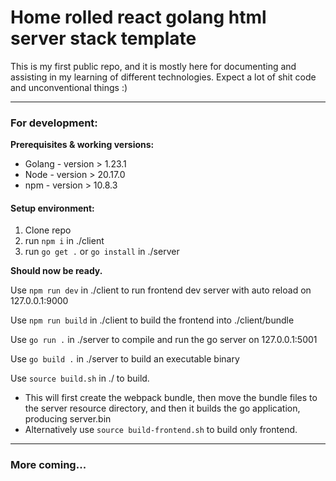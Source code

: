 # Home rolled react golang html server stack template
This is my first public repo, and it is mostly here for documenting and assisting in my learning of different technologies. Expect a lot of shit code and unconventional things :)

---
### For development:

**Prerequisites & working versions:**
*   Golang - version > 1.23.1
*   Node   - version > 20.17.0
*   npm    - version > 10.8.3

#### Setup environment:
1.  Clone repo
2.  run `npm i` in ./client
3.  run `go get .` or `go install` in ./server

**Should now be ready.**

Use `npm run dev` in ./client to run frontend dev server with auto reload on 127.0.0.1:9000

Use `npm run build` in ./client to build the frontend into ./client/bundle

Use `go run .` in ./server to compile and run the go server on 127.0.0.1:5001

Use `go build .` in ./server to build an executable binary

Use `source build.sh` in ./ to build.
- This will first create the webpack bundle, then move the bundle files to the server resource directory, and then it builds the go application, producing server.bin
- Alternatively use `source build-frontend.sh` to build only frontend.
  
---
### More coming...
